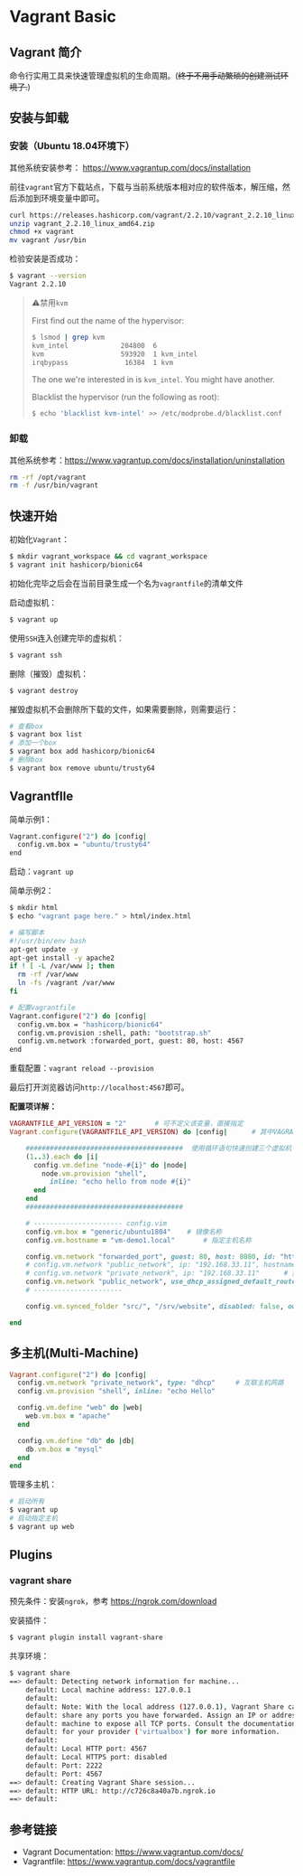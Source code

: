 # Vagrant Basic

## Vagrant 简介

命令行实用工具来快速管理虚拟机的生命周期。(~~终于不用手动繁琐的创建测试环境了.~~)

## 安装与卸载

### 安装（Ubuntu 18.04环境下）

其他系统安装参考： https://www.vagrantup.com/docs/installation

前往`vagrant`官方下载站点，下载与当前系统版本相对应的软件版本，解压缩，然后添加到环境变量中即可。

```bash
curl https://releases.hashicorp.com/vagrant/2.2.10/vagrant_2.2.10_linux_amd64.zip -o vagrant_2.2.10_linux_amd64.zip
unzip vagrant_2.2.10_linux_amd64.zip
chmod +x vagrant
mv vagrant /usr/bin
```

检验安装是否成功：

```bash
$ vagrant --version
Vagrant 2.2.10
```

> :warning:禁用`kvm`
>
> First find out the name of the hypervisor:
>
> ```bash
> $ lsmod | grep kvm
> kvm_intel             204800  6
> kvm                   593920  1 kvm_intel
> irqbypass              16384  1 kvm
> ```
>
> The one we're interested in is `kvm_intel`. You might have another.
>
> Blacklist the hypervisor (run the following as root):
>
> ```bash
> $ echo 'blacklist kvm-intel' >> /etc/modprobe.d/blacklist.conf
> ```

### 卸载

其他系统参考：https://www.vagrantup.com/docs/installation/uninstallation

```bash
rm -rf /opt/vagrant
rm -f /usr/bin/vagrant
```

## 快速开始

初始化`Vagrant`：

```bash
$ mkdir vagrant_workspace && cd vagrant_workspace
$ vagrant init hashicorp/bionic64
```

初始化完毕之后会在当前目录生成一个名为`vagrantfile`的清单文件

启动虚拟机：

```bash
$ vagrant up
```

使用`SSH`连入创建完毕的虚拟机：

```bash
$ vagrant ssh
```

删除（摧毁）虚拟机：

```bash
$ vagrant destroy
```

摧毁虚拟机不会删除所下载的文件，如果需要删除，则需要运行：

```bash
# 查看box
$ vagrant box list
# 添加一个box
$ vagrant box add hashicorp/bionic64
# 删除box
$ vagrant box remove ubuntu/trusty64
```

## VagrantfIle

简单示例1：

```bash
Vagrant.configure("2") do |config|
  config.vm.box = "ubuntu/trusty64"
end
```

启动：`vagrant up`

简单示例2：

```bash
$ mkdir html
$ echo "vagrant page here." > html/index.html

# 编写脚本
#!/usr/bin/env bash
apt-get update -y
apt-get install -y apache2
if ! [ -L /var/www ]; then
  rm -rf /var/www
  ln -fs /vagrant /var/www
fi

# 配置vagrantfile
Vagrant.configure("2") do |config|
  config.vm.box = "hashicorp/bionic64"
  config.vm.provision :shell, path: "bootstrap.sh"
  config.vm.network :forwarded_port, guest: 80, host: 4567
end
```

重载配置：`vagrant reload --provision`

最后打开浏览器访问`http://localhost:4567`即可。

**配置项详解：**

```ruby
VAGRANTFILE_API_VERSION = "2"		# 可不定义该变量，直接指定
Vagrant.configure(VAGRANTFILE_API_VERSION) do |config|		# 其中VAGRANTFILE_API_VERSION可直接使用`2`来代替

    #######################################  使用循环语句快速创建三个虚拟机
    (1..3).each do |i|
      config.vm.define "node-#{i}" do |node|
        node.vm.provision "shell",
          inline: "echo hello from node #{i}"
      end
    end
    ####################################### 

    # ---------------------- config.vim
    config.vm.box = "generic/ubuntu1804"	# 镜像名称
    config.vm.hostname = "vm-demo1.local"		# 指定主机名称

    config.vm.network "forwarded_port", guest: 80, host: 8080, id: "http", protocol: "tcp"		# 设置转发端口，后面的id参数可以省略
    # config.vm.network "public_network", ip: "192.168.33.11", hostname: true		# 指明公网地址，并使用hostname选项，该选项可以将信息写入/etc/hosts，如`vm-demo1 192.168.33.11` 
    # config.vm.network "private_network", ip: "192.168.33.11"		# 指明私网地址
    config.vm.network "public_network", use_dhcp_assigned_default_route: true	# 使用默认dhcp获取IP
    # ----------------------

    config.vm.synced_folder "src/", "/srv/website", disabled: false, owner: "root", group: "root"		# 挂载文件夹, disable选项省略

end
```

## 多主机(Multi-Machine)

```ruby
Vagrant.configure("2") do |config|
  config.vm.network "private_network", type: "dhcp"		# 互联主机网路
  config.vm.provision "shell", inline: "echo Hello"

  config.vm.define "web" do |web|
    web.vm.box = "apache"
  end

  config.vm.define "db" do |db|
    db.vm.box = "mysql"
  end
end
```

管理多主机：

```bash
# 启动所有
$ vagrant up
# 启动指定主机
$ vagrant up web
```

## Plugins

### vagrant share

预先条件：安装`ngrok`，参考 https://ngrok.com/download

安装插件：

```bash
$ vagrant plugin install vagrant-share
```

共享环境：

```bash
$ vagrant share
==> default: Detecting network information for machine...
    default: Local machine address: 127.0.0.1
    default:
    default: Note: With the local address (127.0.0.1), Vagrant Share can only
    default: share any ports you have forwarded. Assign an IP or address to your
    default: machine to expose all TCP ports. Consult the documentation
    default: for your provider ('virtualbox') for more information.
    default:
    default: Local HTTP port: 4567
    default: Local HTTPS port: disabled
    default: Port: 2222
    default: Port: 4567
==> default: Creating Vagrant Share session...
==> default: HTTP URL: http://c726c8a40a7b.ngrok.io
==> default: 
```

## 参考链接

- Vagrant Documentation: https://www.vagrantup.com/docs/
- Vagrantfile: https://www.vagrantup.com/docs/vagrantfile